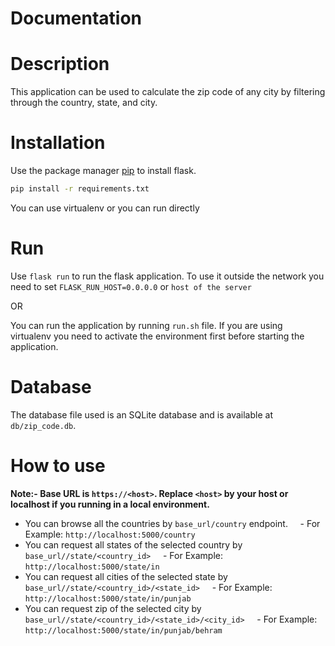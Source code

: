 # Documentation
# Description
This application can be used to calculate the zip code of any city by filtering through the country, state, and city.

# Installation
Use the package manager [pip](https://pip.pypa.io/en/stable/) to install flask.

```bash
pip install -r requirements.txt
```

You can use virtualenv or you can run directly


# Run
Use `flask run` to run the flask application.
To use it outside the network you need to set 
`FLASK_RUN_HOST=0.0.0.0` or `host of the server`

OR 

You can run the application by running `run.sh` file. If you are using virtualenv you need to activate the environment first before starting the application.

# Database
The database file used is an SQLite database and is available at `db/zip_code.db`.


# How to use
**Note:- Base URL is `https://<host>`. Replace `<host>` by your host or localhost if you running in a local environment.** 
- You can browse all the countries by `base_url/country` endpoint.
    - For Example: `http://localhost:5000/country`
- You can request all states of the selected country by `base_url//state/<country_id>`
    - For Example: `http://localhost:5000/state/in`
- You can request all cities of the selected state by `base_url//state/<country_id>/<state_id>`
    - For Example: `http://localhost:5000/state/in/punjab`
- You can request zip of the selected city by `base_url//state/<country_id>/<state_id>/<city_id>`
    - For Example: `http://localhost:5000/state/in/punjab/behram`